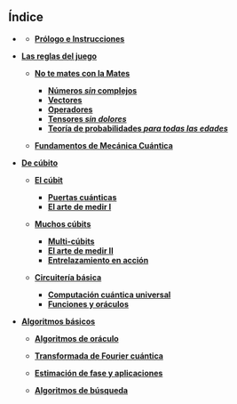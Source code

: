 ## Índice

- **[](./Notebooks/Part_00_Intro)**

    - **[Prólogo e Instrucciones](./Notebooks/Part_00_Intro/Chapter_00_Prólogo.ipynb)**

- **[Las reglas del juego](./Notebooks/Part_01_Formalismo)**

    - **[No te mates con la Mates](./Notebooks/Part_01_Formalismo/Chapter_01_01_formalismo_matematico_myst.md)**
        - **[Números *sin* complejos](./Notebooks/Part_01_Formalismo/Chapter_01_02_Formalismo_matemático/Section_01_01_Numeros_Complejos.ipynb)**
        - **[Vectores ](./Notebooks/Part_01_Formalismo/Chapter_01_02_Formalismo_matemático/Section_01_02_Vectores.ipynb)**
        - **[Operadores](./Notebooks/Part_01_Formalismo/Chapter_01_02_Formalismo_matemático/Section_01_03_Operadores.ipynb)**
        - **[Tensores *sin dolores*](./Notebooks/Part_01_Formalismo/Chapter_01_02_Formalismo_matemático/Section_01_04_Tensores.ipynb)**
        - **[Teoría de probabilidades *para todas las edades*](./Notebooks/Part_01_Formalismo/Chapter_01_02_Formalismo_matemático/Section_01_05_Probabilidades.ipynb)**

    - **[Fundamentos de Mecánica Cuántica ](./Notebooks/Part_01_Formalismo/Chapter_02_01_Fundamentos_MC.ipynb)**

- **[De cúbito](./Notebooks/Part_02_Cubits)**

    - **[El cúbit](./Notebooks/Part_02_Cubits/Chapter_01_01_Circuitos_1_cubit_myst.md)**
        - **[Puertas cuánticas](./Notebooks/Part_02_Cubits/Chapter_01_02_Circuitos_1_cubit/Section_021_Cubits.ipynb)**
        - **[El arte de medir I](./Notebooks/Part_02_Cubits/Chapter_01_02_Circuitos_1_cubit/Section_024_El_Arte_de_Medir_I.ipynb)**

    - **[Muchos cúbits](./Notebooks/Part_02_Cubits/Chapter_02_01_Circuitos_multicubit_myst.md)**
        - **[Multi-cúbits](./Notebooks/Part_02_Cubits/Chapter_02_02_Circuitos_multicubit/Section_025_Multicubits.ipynb)**
        - **[El arte de medir II](./Notebooks/Part_02_Cubits/Chapter_02_02_Circuitos_multicubit/Section_026_El_Arte_de_Medir_II.ipynb)**
        - **[Entrelazamiento en acción](./Notebooks/Part_02_Cubits/Chapter_02_02_Circuitos_multicubit/Section_027_Entrelazamiento.ipynb)**

    - **[Circuitería básica](./Notebooks/Part_02_Cubits/Chapter_03_01_Mas_sobre_circuitos_myst.md)**
        - **[Computación cuántica universal](./Notebooks/Part_02_Cubits/Chapter_03_02_Mas_sobre_Circuitos/Section_031_Elementos_Basicos.ipynb)**
        - **[Funciones y oráculos ](./Notebooks/Part_02_Cubits/Chapter_03_02_Mas_sobre_Circuitos/Section_032_CompClasica.ipynb)**

- **[Algoritmos básicos](./Notebooks/Part_03_Algoritmos)**

    - **[Algoritmos de oráculo](./Notebooks/Part_03_Algoritmos/Chapter_041_Alg_Oraculo.ipynb)**

    - **[Transformada de Fourier cuántica ](./Notebooks/Part_03_Algoritmos/Chapter_042_QFT.ipynb)**

    - **[Estimación de fase y aplicaciones](./Notebooks/Part_03_Algoritmos/Chapter_043_QPE.ipynb)**

    - **[Algoritmos de búsqueda](./Notebooks/Part_03_Algoritmos/Chapter_044_Grover.ipynb)**
